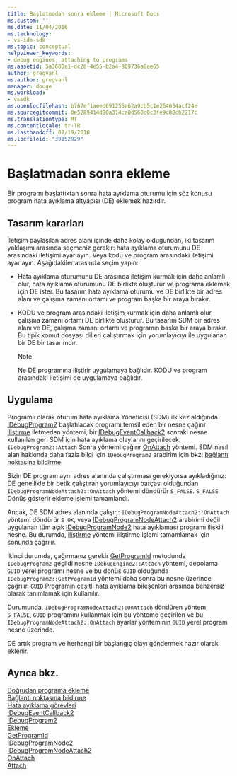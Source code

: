 ```yaml
---
title: Başlatmadan sonra ekleme | Microsoft Docs
ms.custom: ''
ms.date: 11/04/2016
ms.technology:
- vs-ide-sdk
ms.topic: conceptual
helpviewer_keywords:
- debug engines, attaching to programs
ms.assetid: 5a3600a1-dc20-4e55-b2a4-809736a6ae65
author: gregvanl
ms.author: gregvanl
manager: douge
ms.workload:
- vssdk
ms.openlocfilehash: b767ef1aeed691255a62a9cb5c1e264034acf24e
ms.sourcegitcommit: 0e5289414d90a314ca0d560c0c3fe9c88cb2217c
ms.translationtype: MT
ms.contentlocale: tr-TR
ms.lasthandoff: 07/19/2018
ms.locfileid: "39152929"
---
```

# <a name="attach-after-a-launch"></a>Başlatmadan sonra ekleme
Bir programı başlattıktan sonra hata ayıklama oturumu için söz konusu program hata ayıklama altyapısı (DE) eklemek hazırdır.  
  
## <a name="design-decisions"></a>Tasarım kararları  
 İletişim paylaşılan adres alanı içinde daha kolay olduğundan, iki tasarım yaklaşımı arasında seçmeniz gerekir: hata ayıklama oturumunu DE arasındaki iletişimi ayarlayın. Veya kodu ve program arasındaki iletişimi ayarlayın. Aşağıdakiler arasında seçim yapın:  
  
-   Hata ayıklama oturumunu DE arasında iletişim kurmak için daha anlamlı olur, hata ayıklama oturumunu DE birlikte oluşturur ve programa eklemek için DE ister. Bu tasarım hata ayıklama oturumu ve DE birlikte bir adres alanı ve çalışma zamanı ortamı ve program başka bir araya bırakır.  
  
-   KODU ve program arasındaki iletişim kurmak için daha anlamlı olur, çalışma zamanı ortamı DE birlikte oluşturur. Bu tasarım SDM bir adres alanı ve DE, çalışma zamanı ortamı ve programın başka bir araya bırakır. Bu tipik komut dosyası dilleri çalıştırmak için yorumlayıcıyı ile uygulanan bir DE bir tasarımdır.  
  
    > [!NOTE]
    >  Ne DE programına iliştirir uygulamaya bağlıdır. KODU ve program arasındaki iletişimi de uygulamaya bağlıdır.  
  
## <a name="implementation"></a>Uygulama  
 Programlı olarak oturum hata ayıklama Yöneticisi (SDM) ilk kez aldığında [IDebugProgram2](../../extensibility/debugger/reference/idebugprogram2.md) başlatılacak programı temsil eden bir nesne çağırır [iliştirme](../../extensibility/debugger/reference/idebugprogram2-attach.md) iletmeden yöntemi, bir [ IDebugEventCallback2](../../extensibility/debugger/reference/idebugeventcallback2.md) sonraki nesne kullanılan geri SDM için hata ayıklama olaylarını geçirilecek. `IDebugProgram2::Attach` Sonra yöntemi çağırır [OnAttach](../../extensibility/debugger/reference/idebugprogramnodeattach2-onattach.md) yöntemi. SDM nasıl alan hakkında daha fazla bilgi için `IDebugProgram2` arabirim için bkz: [bağlantı noktasına bildirme](../../extensibility/debugger/notifying-the-port.md).  
  
 Sizin DE program aynı adres alanında çalıştırması gerekiyorsa ayıkladığınız: DE genellikle bir betik çalıştıran yorumlayıcıyı parçası olduğundan `IDebugProgramNodeAttach2::OnAttach` yöntemi döndürür `S_FALSE`. `S_FALSE` Dönüş gösterir ekleme işlemi tamamlandı.  
  
 Ancak, DE SDM adres alanında çalışır,: `IDebugProgramNodeAttach2::OnAttach` yöntemi döndürür `S_OK`, veya [IDebugProgramNodeAttach2](../../extensibility/debugger/reference/idebugprogramnodeattach2.md) arabirimi değil uygulanan tüm açık [IDebugProgramNode2](../../extensibility/debugger/reference/idebugprogramnode2.md) hata ayıklaması programı ilişkili nesne. Bu durumda, [iliştirme](../../extensibility/debugger/reference/idebugengine2-attach.md) yöntemi iliştirme işlemi tamamlamak için sonunda çağrılır.  
  
 İkinci durumda, çağırmanız gerekir [GetProgramId](../../extensibility/debugger/reference/idebugprogram2-getprogramid.md) metodunda `IDebugProgram2` geçildi nesne `IDebugEngine2::Attach` yöntemi, depolama `GUID` yerel programı nesne ve bu dönüş `GUID` olduğunda `IDebugProgram2::GetProgramId` yöntemi daha sonra bu nesne üzerinde çağrılır. `GUID` Programın çeşitli hata ayıklama bileşenleri arasında benzersiz olarak tanımlamak için kullanılır.  
  
 Durumunda, `IDebugProgramNodeAttach2::OnAttach` döndüren yöntem `S_FALSE`, `GUID` programını kullanmak için bu yönteme geçirilen ve bu `IDebugProgramNodeAttach2::OnAttach` ayarlar yönteminin `GUID` yerel program nesne üzerinde.  
  
 DE artık program ve herhangi bir başlangıç olayı göndermek hazır olarak eklenir.  
  
## <a name="see-also"></a>Ayrıca bkz.  
 [Doğrudan programa ekleme](../../extensibility/debugger/attaching-directly-to-a-program.md)   
 [Bağlantı noktasına bildirme](../../extensibility/debugger/notifying-the-port.md)   
 [Hata ayıklama görevleri](../../extensibility/debugger/debugging-tasks.md)   
 [IDebugEventCallback2](../../extensibility/debugger/reference/idebugeventcallback2.md)   
 [IDebugProgram2](../../extensibility/debugger/reference/idebugprogram2.md)   
 [Ekleme](../../extensibility/debugger/reference/idebugprogram2-attach.md)   
 [GetProgramId](../../extensibility/debugger/reference/idebugprogram2-getprogramid.md)   
 [IDebugProgramNode2](../../extensibility/debugger/reference/idebugprogramnode2.md)   
 [IDebugProgramNodeAttach2](../../extensibility/debugger/reference/idebugprogramnodeattach2.md)   
 [OnAttach](../../extensibility/debugger/reference/idebugprogramnodeattach2-onattach.md)   
 [Attach](../../extensibility/debugger/reference/idebugengine2-attach.md)